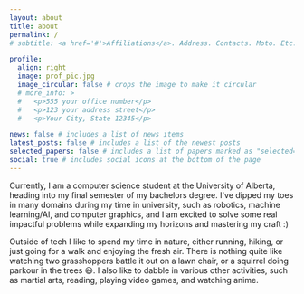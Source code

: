 ```yaml
---
layout: about
title: about
permalink: /
# subtitle: <a href='#'>Affiliations</a>. Address. Contacts. Moto. Etc.

profile:
  align: right
  image: prof_pic.jpg
  image_circular: false # crops the image to make it circular
  # more_info: >
  #   <p>555 your office number</p>
  #   <p>123 your address street</p>
  #   <p>Your City, State 12345</p>

news: false # includes a list of news items
latest_posts: false # includes a list of the newest posts
selected_papers: false # includes a list of papers marked as "selected={true}"
social: true # includes social icons at the bottom of the page
---
```


Currently, I am a computer science student at the University of Alberta, heading into my final semester of my bachelors degree. I've dipped my toes in many domains during my time in university, such as robotics, machine learning/AI, and computer graphics, and I am excited to solve some real impactful problems while expanding my horizons and mastering my craft :)

Outside of tech I like to spend my time in nature, either running, hiking, or just going for a walk and enjoying the fresh air. There is nothing quite like watching two grasshoppers battle it out on a lawn chair, or a squirrel doing parkour in the trees :smiley:. I also like to dabble in various other activities, such as martial arts, reading, playing video games, and watching anime.
